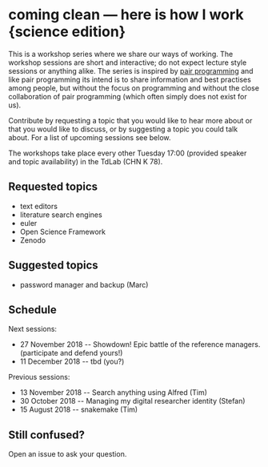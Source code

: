 # coming clean — here is how I work {science edition}

This is a workshop series where we share our ways of working. The workshop sessions are short and interactive; do not expect lecture style sessions or anything alike. The series is inspired by [pair programming](https://en.wikipedia.org/wiki/Pair_programming) and like pair programming its intend is to share information and best practises among people, but without the focus on programming and without the close collaboration of pair programming (which often simply does not exist for us).

Contribute by requesting a topic that you would like to hear more about or that you would like to discuss, or by suggesting a topic you could talk about. For a list of upcoming sessions see below.

The workshops take place every other Tuesday 17:00 (provided speaker and topic availability) in the TdLab (CHN K 78).

## Requested topics

* text editors
* literature search engines
* euler
* Open Science Framework
* Zenodo

## Suggested topics

* password manager and backup (Marc)

## Schedule

Next sessions:

* 27 November 2018 -- Showdown! Epic battle of the reference managers. (participate and defend yours!)
* 11 December 2018 -- tbd (you?)

Previous sessions:

* 13 November 2018 -- Search anything using Alfred (Tim)
* 30 October 2018 -- Managing my digital researcher identity (Stefan)
* 15 August 2018 -- snakemake (Tim)

## Still confused?

Open an issue to ask your question.
